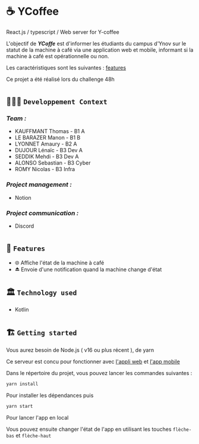 # ☕ YCoffee

React.js / typescript / Web server for Y-coffee

L'objectif de **_YCoffe_** est d'informer les étudiants du campus d'Ynov sur le statut de la machine à café via une application web et mobile, informant si la machine à café est opérationnelle ou non.

Les caractéristiques sont les suivantes : [features](#-features)

Ce projet a été réalisé lors du challenge 48h

#

## 🧑🏽‍💻 `Developpement Context`

### _Team :_

- KAUFFMANT Thomas - B1 A
- LE BARAZER Manon - B1 B
- LYONNET Amaury - B2 A
- DUJOUR Lénaïc - B3 Dev A
- SEDDIK Mehdi - B3 Dev A
- ALONSO Sebastian - B3 Cyber
- ROMY Nicolas - B3 Infra

### _Project management :_

- Notion

### _Project communication :_

- Discord

#

## 🧱 `Features`

- 🌐 Affiche l'état de la machine à café
- ⏏️ Envoie d'une notification quand la machine change d'état

#

## 🏛️ `Technology used`

- Kotlin

#

## 🏗️ `Getting started`

Vous aurez besoin de Node.js ( v16 ou plus récent ), de yarn

Ce serveur est concu pour fonctionner avec [l'appli web](https://github.com/Challenge-48h-Ynov-coffeeUP/web-app) et [l'app mobile](https://github.com/Challenge-48h-Ynov-coffeeUP/mobile-app)

Dans le répertoire du projet, vous pouvez lancer les commandes suivantes :

```md
yarn install
``` 
Pour installer les dépendances
puis
```md
yarn start
``` 
Pour lancer l'app en local

Vous pouvez ensuite changer l'état de l'app en utilisant les touches `flèche-bas` et `flèche-haut`
